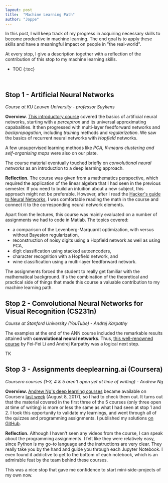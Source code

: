 ```yaml
---
layout: post
title:  "Machine Learning Path"
author: "Joppe"
---
```


<div class="post-intro">
<p>
In this post, I will keep track of my progress in acquiring necessary skills to become productive in machine learning.
The end goal is to apply these skills and have a meaningful impact on people in "the real-world".
</p>
<p>
At every stop, I give a description together with a reflection of the contribution of this stop to my machine learning skills. 
</p>
</div>

<div class="post-line"></div>

* TOC
{:toc}

<br/>
<div class="post-line"></div>

## Stop 1 - Artificial Neural Networks
_Course at KU Leuven University - professor Suykens_

**Overview**. [This introductory course](https://onderwijsaanbod.kuleuven.be/syllabi/e/H02C4AE.htm#activetab=doelstellingen_idp1338320) 
covered the basics of artificial neural networks, 
starting with a *perceptron* and its universal approximating capabalities.
It then progressed with multi-layer feedforward networks and *backpropagation*,
including *training* methods and *regularization*.
We saw the basics of recurrent neural networks with *Hopfield* networks.

A few unsupervised learning methods like *PCA, K-means clustering and self-organising maps* were also on our plate.

The course material eventually touched briefly on *convolutional neural networks* 
as an introduction to a deep learning approach.

**Reflection.** The course was given from a mathematics perspective, 
which required the application of the linear algebra that I had seen in the previous semester.
If you need to build an intuition about a new subject, this approach might not be preferable. 
However, after I read the [Hacker's guide to Neural Networks](http://karpathy.github.io/neuralnets/),
I was comfortable reading the math in the course and connect it to the corresponding neural network elements.

Apart from the lectures, this course was mainly evaluated on a number of assignments we had to code in Matlab.
The topics covered:
- a comparison of the Levenberg-Marquardt optimization, with versus without Bayesion regularization,
- reconstruction of noisy digits using a Hopfield network as well as using PCA,
- digit classification using stacked autoencoders,
- character recognition with a Hopfield network, and
- wine classification using a multi-layer feedforward network.

The assignments forced the student to really get familiar with the mathematical background.
It's the combination of the theoretical and practical side of things that made this course 
a valuable contribution to my machine learning path.

## Stop 2 - Convolutional Neural Networks for Visual Recognition (CS231n)
_Course at Stanford University (YouTube) - Andrej Karpathy_

The examples at the end of the ANN course included the remarkable results attained with **convolutional neural networks**.
Thus, [this well-renowned course](http://cs231n.stanford.edu) by Fei-Fei Li and Andrej Karpathy was a logical next step.

TK

## Stop 3 - Assignments deeplearning.ai (Coursera)
_Coursera courses (1-3, 4 & 5 aren't open yet at time of writing) - Andrew Ng_

**Overview.** [Andrew Ng's deep learning courses](https://www.coursera.org/specializations/deep-learning) became available on Coursera [last week](https://twitter.com/AndrewYNg/status/894994683931148288) (August 8, 2017), so I had to check them out. It turns out that the material covered in the first three of the 5 courses (only three open at time of writing) is more or less the same as what I had seen at stop 1 and 2. I took this opportunity to validate my learnings, and went through all of the quizzes and programming assignments. I published my solutions [on GitHub](https://github.com/jppgks/coursera-deeplearning.ai).

**Reflection.** Although I haven't seen any videos from the course, I can speak about the programming assignments. I felt like they were relatively easy, since Python is my go-to language and the instructions are very clear. They really take you by the hand and guide you through each Jupyter Notebook. I even found it addictive to get to the bottom of each notebook, which is an admirable feat by the team behind these courses.

This was a nice stop that gave me confidence to start mini-side-projects of my own now.
